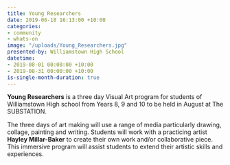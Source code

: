 ```yaml
---
title: Young Researchers
date: 2019-06-18 16:13:00 +10:00
categories:
- community
- whats-on
image: "/uploads/Young_Researchers.jpg"
presented-by: Williamstown High School
datetime:
- 2019-08-01 00:00:00 +10:00
- 2019-08-31 00:00:00 +10:00
is-single-month-duration: true
---
```


**Young Researchers** is a three day Visual Art program for students of Williamstown High school from Years 8, 9 and 10 to be held in August at The SUBSTATION.

The three days of art making will use a range of media particularly drawing, collage, painting and writing. Students will work with a practicing artist **Hayley Millar-Baker** to create their own work and/or collaborative piece. This immersive program will assist students to extend their artistic skills and experiences.